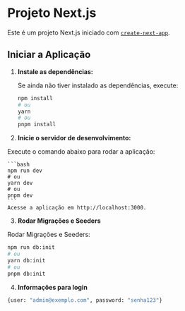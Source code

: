 # Projeto Next.js

Este é um projeto Next.js iniciado com [`create-next-app`](https://nextjs.org/docs/app/api-reference/cli/create-next-app).

## Iniciar a Aplicação

1. **Instale as dependências:**

   Se ainda não tiver instalado as dependências, execute:

   ```bash
   npm install
   # ou
   yarn
   # ou
   pnpm install
   ```

2. **Inicie o servidor de desenvolvimento:**

Execute o comando abaixo para rodar a aplicação:

    ```bash
    npm run dev
    # ou
    yarn dev
    # ou
    pnpm dev
    ```
    Acesse a aplicação em http://localhost:3000.

3. **Rodar Migrações e Seeders**

Rodar Migrações e Seeders:

```bash
npm run db:init
# ou
yarn db:init
# ou
pnpm db:init
```

4. **Informações para login**

```bash
{user: "admin@exemplo.com", password: "senha123"}
```
